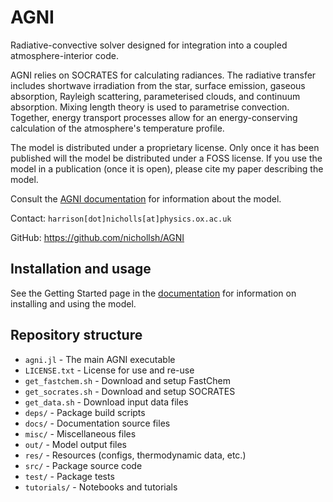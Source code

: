 # AGNI
Radiative-convective solver designed for integration into a coupled atmosphere-interior code.

AGNI relies on SOCRATES for calculating radiances. The radiative transfer includes shortwave irradiation from the star, surface emission, gaseous absorption, Rayleigh scattering, parameterised clouds, and continuum absorption. Mixing length theory is used to parametrise convection. Together, energy transport processes allow for an energy-conserving calculation of the atmosphere's temperature profile.

The model is distributed under a proprietary license. Only once it has been published will the model be distributed under a FOSS license. If you use the model in a publication (once it is open), please cite my paper describing the model.

Consult the [AGNI documentation](https://nichollsh.github.io/AGNI/) for information about the model.

Contact: `harrison[dot]nicholls[at]physics.ox.ac.uk`

GitHub: https://github.com/nichollsh/AGNI


## Installation and usage
See the Getting Started page in the [documentation](https://nichollsh.github.io/AGNI/) for information on installing and using the model.

## Repository structure
* `agni.jl`         - The main AGNI executable
* `LICENSE.txt`     - License for use and re-use
* `get_fastchem.sh` - Download and setup FastChem
* `get_socrates.sh` - Download and setup SOCRATES
* `get_data.sh`     - Download input data files
* `deps/`           - Package build scripts
* `docs/`           - Documentation source files
* `misc/`           - Miscellaneous files
* `out/`            - Model output files
* `res/`            - Resources (configs, thermodynamic data, etc.)
* `src/`            - Package source code
* `test/`           - Package tests
* `tutorials/`      - Notebooks and tutorials

